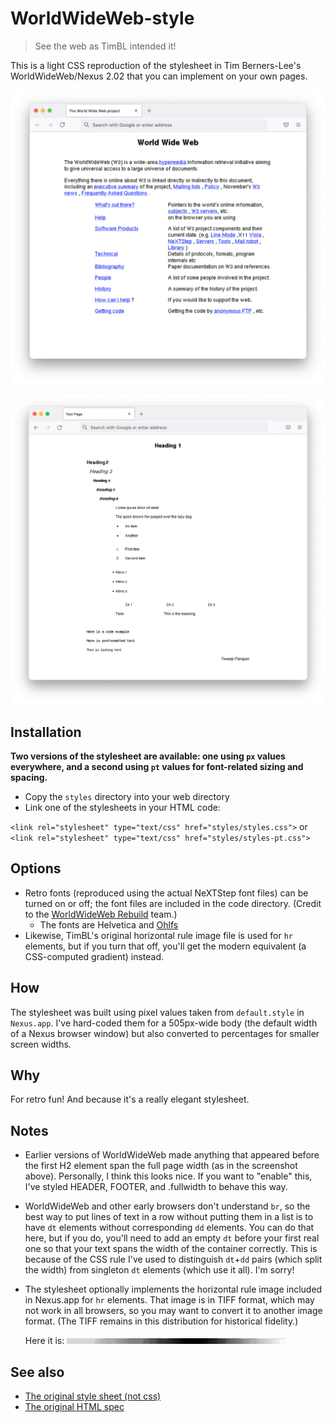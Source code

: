 # WorldWideWeb-style
> See the web as TimBL intended it!

This is a light CSS reproduction of the stylesheet in Tim Berners-Lee's WorldWideWeb/Nexus 2.02 that you can implement on your own pages.

![screenshot](screenshot.png)

![element tests](testpage.png)

## Installation

**Two versions of the stylesheet are available: one using `px` values everywhere, and a second using `pt` values for font-related sizing and spacing.**

* Copy the <code>styles</code> directory into your web directory
* Link one of the stylesheets in your HTML code:

`<link rel="stylesheet" type="text/css" href="styles/styles.css">` or `<link rel="stylesheet" type="text/css" href="styles/styles-pt.css">` 

## Options

* Retro fonts (reproduced using the actual NeXTStep font files) can be turned on or off; the font files are included in the code directory. (Credit to the [WorldWideWeb Rebuild](https://worldwideweb.cern.ch/typography/) team.)
     * The fonts are Helvetica and [Ohlfs](https://github.com/AlexHorovitz/Ohlfs-font-to-ttf-conversion)
* Likewise, TimBL's original horizontal rule image file is used for `hr` elements, but if you turn that off, you'll get the modern equivalent (a CSS-computed gradient) instead.

## How

The stylesheet was built using pixel values taken from `default.style` in `Nexus.app`. I've hard-coded them for a 505px-wide body (the default width of a Nexus browser window) but also converted to percentages for smaller screen widths.

## Why

For retro fun! And because it's a really elegant stylesheet.

## Notes

* Earlier versions of WorldWideWeb made anything that appeared before the first H2 element span the full page width (as in the screenshot above). Personally, I think this looks nice. If you want to "enable" this, I've styled HEADER, FOOTER, and .fullwidth to behave this way.
* WorldWideWeb and other early browsers don't understand `br`, so the best way to put lines of text in a row without putting them in a list is to have `dt` elements without corresponding `dd` elements. You can do that here, but if you do, you'll need to add an empty `dt` before your first real one so that your text spans the width of the container correctly. This is because of the CSS rule I've used to distinguish `dt`+`dd` pairs (which split the width) from singleton `dt` elements (which use it all). I'm sorry!

* The stylesheet optionally implements the horizontal rule image included in Nexus.app for `hr` elements. That image is in TIFF format, which may not work in all browsers, so you may want to convert it to another image format. (The TIFF remains in this distribution for historical fidelity.) 

  Here it is: ![hrule_fade_8gray.tiff](styles/hrule_fade_8gray.tiff)

## See also

* [The original style sheet (not css)](default.style)
* [The original HTML spec](http://info.cern.ch/hypertext/WWW/MarkUp/Tags.html)
